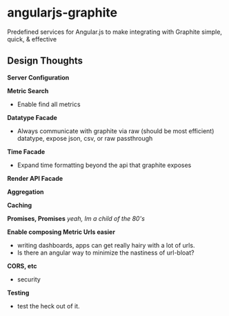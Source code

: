 angularjs-graphite
==================

Predefined services for Angular.js to make integrating with Graphite simple, quick, & effective


## Design Thoughts

**Server Configuration**

**Metric Search**
 - Enable find all metrics

**Datatype Facade**
  - Always communicate with graphite via raw (should be most efficient) datatype, expose json, csv, or raw passthrough

**Time Facade**
  - Expand time formatting beyond the api that graphite exposes

**Render API Facade**

**Aggregation**

**Caching**

**Promises, Promises**
_yeah, Im a child of the 80's_

**Enable composing Metric Urls easier**
 - writing dashboards, apps can get really hairy with a lot of urls.
 - Is there an angular way to minimize the nastiness of url-bloat?

**CORS, etc**
 - security

**Testing**
 - test the heck out of it.
